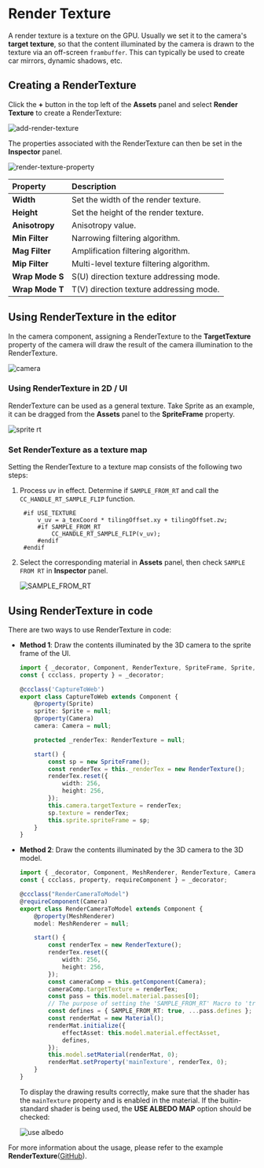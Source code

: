 # Render Texture

A render texture is a texture on the GPU. Usually we set it to the camera's **target texture**, so that the content illuminated by the camera is drawn to the texture via an off-screen `frambuffer`. This can typically be used to create car mirrors, dynamic shadows, etc.

## Creating a RenderTexture

Click the **+** button in the top left of the **Assets** panel and select **Render Texture** to create a RenderTexture:

![add-render-texture](render-texture/add-render-texture.png)

The properties associated with the RenderTexture can then be set in the **Inspector** panel.

![render-texture-property](render-texture/render-texture-property.png)

| Property | Description |
| :--- | :--- |
| **Width**  | Set the width of the render texture.  |
| **Height** | Set the height of the render texture. |
| **Anisotropy** | Anisotropy value. |
| **Min Filter** | Narrowing filtering algorithm.     |
| **Mag Filter** | Amplification filtering algorithm. |
| **Mip Filter** | Multi-level texture filtering algorithm. |
| **Wrap Mode S** | S(U) direction texture addressing mode. |
| **Wrap Mode T** | T(V) direction texture addressing mode. |

## Using RenderTexture in the editor

In the camera component, assigning a RenderTexture to the **TargetTexture** property of the camera will draw the result of the camera illumination to the RenderTexture.

![camera](render-texture/camera.png)

### Using RenderTexture in 2D / UI

RenderTexture can be used as a general texture. Take Sprite as an example, it can be dragged from the **Assets** panel to the **SpriteFrame** property.

![sprite rt](render-texture/sprite-rt.png)

### Set RenderTexture as a texture map

Setting the RenderTexture to a texture map consists of the following two steps:

1. Process uv in effect. Determine if `SAMPLE_FROM_RT` and call the `CC_HANDLE_RT_SAMPLE_FLIP` function.

   ```
    #if USE_TEXTURE
        v_uv = a_texCoord * tilingOffset.xy + tilingOffset.zw;
        #if SAMPLE_FROM_RT
            CC_HANDLE_RT_SAMPLE_FLIP(v_uv);
        #endif
    #endif
    ```

2. Select the corresponding material in **Assets** panel, then check `SAMPLE FROM RT` in **Inspector** panel.

    ![SAMPLE_FROM_RT](render-texture/SampleFormRT.png)

## Using RenderTexture in code

There are two ways to use RenderTexture in code:

- **Method 1**: Draw the contents illuminated by the 3D camera to the sprite frame of the UI.

    ```typescript
    import { _decorator, Component, RenderTexture, SpriteFrame, Sprite, Camera } from 'cc';
    const { ccclass, property } = _decorator;

    @ccclass('CaptureToWeb')
    export class CaptureToWeb extends Component {
        @property(Sprite)
        sprite: Sprite = null;
        @property(Camera)
        camera: Camera = null;

        protected _renderTex: RenderTexture = null;

        start() {
            const sp = new SpriteFrame();
            const renderTex = this._renderTex = new RenderTexture();
            renderTex.reset({
                width: 256,
                height: 256,
            });
            this.camera.targetTexture = renderTex;
            sp.texture = renderTex;
            this.sprite.spriteFrame = sp;
        }
    }
    ```

- **Method 2**: Draw the contents illuminated by the 3D camera to the 3D model.

    ```typescript
    import { _decorator, Component, MeshRenderer, RenderTexture, Camera, Material } from 'cc';
    const { ccclass, property, requireComponent } = _decorator;

    @ccclass("RenderCameraToModel")
    @requireComponent(Camera)
    export class RenderCameraToModel extends Component {
        @property(MeshRenderer)
        model: MeshRenderer = null;

        start() {            
            const renderTex = new RenderTexture();
            renderTex.reset({
                width: 256,
                height: 256,
            });
            const cameraComp = this.getComponent(Camera);
            cameraComp.targetTexture = renderTex;
            const pass = this.model.material.passes[0];
            // The purpose of setting the 'SAMPLE_FROM_RT' Macro to 'true' is to enable the RenderTexture to display correctly on all platforms
            const defines = { SAMPLE_FROM_RT: true, ...pass.defines };
            const renderMat = new Material();
            renderMat.initialize({
                effectAsset: this.model.material.effectAsset,
                defines,
            });
            this.model.setMaterial(renderMat, 0);
            renderMat.setProperty('mainTexture', renderTex, 0);
        }
    }
    ```

    To display the drawing results correctly, make sure that the shader has the `mainTexture` property and is enabled in the material. If the buitin-standard shader is being used, the **USE ALBEDO MAP** option should be checked:

    ![use albedo](render-texture/use-albedo.png)

For more information about the usage, please refer to the example **RenderTexture**([GitHub](https://github.com/cocos/cocos-test-projects/tree/v3.5/assets/cases/rendertexture)).

